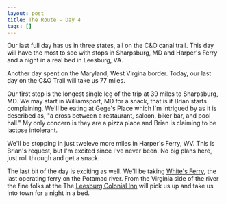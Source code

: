 ```yaml
---
layout: post
title: The Route - Day 4
tags: []
---
```


<p>
Our last full day has us in three states, all on the C&amp;O canal trail. This day will have the most to see with stops in Sharpsburg, MD and Harper's Ferry and a night in a real bed in Leesburg, VA.

</p>
<p>
</p>
<p>
Another day spent on the Maryland, West Virgina border. Today, our last day on the C&amp;O Trail will take us 77 miles.

</p>
<p>
Our first stop is the longest single leg of the trip at 39 miles to Sharpsburg, MD. We may start in Williamsport, MD for a snack, that is if Brian starts complaining. We'll be eating at Gege's Place which I'm intrigued by as it is described as, "<span class="snippet">a cross between a restaurant, saloon, biker bar, and pool hall." My only concern is they are a pizza place and Brian is claiming to be lactose intolerant.</span>

</p>
<p>
<span class="snippet">We'll be stopping in just tweleve more miles in Harper's Ferry, WV. This is Brian's request, but I'm excited since I've never been. No big plans here, just roll through and get a snack.</span>

</p>
<p>
<span class="snippet">The last bit of the day is exciting as well. We'll be taking <a href="https://www.facebook.com/pages/Whites-Ferry/79695133660">White's Ferry</a>, the last operating ferry on the Potamac river. From the Virginia side of the river the fine folks at the The <a href="http://www.theleesburgcolonialinn.com/">Leesburg Colonial Inn</a> will pick us up and take us into town for a night in a bed. <br /></span>

</p>
